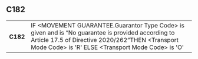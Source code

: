 ## C182
<table>
 <tr>
  <th>
   C182
  </th>
  <td>
   IF &lt;MOVEMENT GUARANTEE.Guarantor Type Code&gt; is given and is “No guarantee is provided according to Article 17.5 of Directive 2020/262”THEN &lt;Transport Mode Code&gt; is  'R'  ELSE &lt;Transport Mode Code&gt; is  'O'
  </td>
 </tr>
</table>
